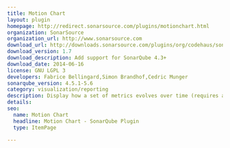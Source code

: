 ```yaml
---
title: Motion Chart
layout: plugin
homepage: http://redirect.sonarsource.com/plugins/motionchart.html
organization: SonarSource
organization_url: http://www.sonarsource.com
download_url: http://downloads.sonarsource.com/plugins/org/codehaus/sonar-plugins/sonar-motion-chart-plugin/1.7/sonar-motion-chart-plugin-1.7.jar
download_version: 1.7
download_description: Add support for SonarQube 4.3+
download_date: 2014-06-16
license: GNU LGPL 3
developers: Fabrice Bellingard,Simon Brandhof,Cedric Munger
sonarqube_version: 4.5.1-5.6
category: visualization/reporting
description: Display how a set of metrics evolves over time (requires an internet access).
details: 
seo: 
  name: Motion Chart
  headline: Motion Chart - SonarQube Plugin
  type: ItemPage

---
```

